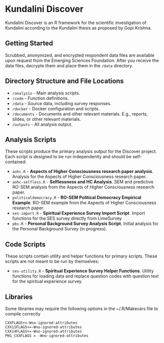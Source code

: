# Kundalini Discover

Kundalini Discover is an R framework for the scientific investigation of Kundalini according to the Kundalini thesis as proposed by Gopi Krishna.

## Getting Started

Scrubbed, anonymized, and encrypted respondent data files are available upon request from the Emerging Sciences Foundation. After you receive the data files, decrypte them and place them in the `/data` directory.

## Directory Structure and File Locations

-   `/analysis` - Main analysis scripts.
-   `/code` - Function definitions.
-   `/data` - Source data, including survey responses.
-   `/docker` - Docker configuration and scripts.
-   `/documents` - Documents and other relevant materials. E.g., reports, slides, or other relevant materials.
-   `/outputs` - All analysis output.

## Analysis Scripts

These scripts produce the primary analysis output for the Discover project. Each script is designed to be run independently and should be self-contained:

-   `aohc.R` - **Aspects of Higher Consciousness research paper analysis**. Analysis for the Aspects of Higher Consciousness research paper.
-   `aohc-selfless.R` - **Selflessness and HC Analysis**. SEM and predictive RO-SEM analysis from the Aspects of Higher Consciousness research paper.
-   `politicaldemocracy.R` - **RO-SEM Political Democracy Empirical Example**. RO-SEM example from the Aspects of Higher Consciousness research paper.
-   `ses-import.R` - **Spiritual Experience Survey Import Script**. Import functions for the SES survey directly from LimeSurvey
-   `pbs.R` - **Personal Background Survey Analysis Script**. Initial analysis for the Personal Background Survey (in progress).

## Code Scripts

These scripts contain utility and helper functions for primary scripts. These scripts are not meant to be run by themselves:

-   `ses-utility.R` - **Spiritual Experience Survey Helper Functions**. Utility functions for loading data and replace question codes with question text for the spiritual experience survey.

## Libraries

Some libraries may require the following options in the \~/.R/Makevars file to compile correctly

```         
CXXFLAGS+=-Wno-ignored-attributes
CXX11FLAGS+=-Wno-ignored-attributes
CXX14FLAGS+=-Wno-ignored-attributes
PKG_CXXFLAGS = -Wno-ignored-attributes
```
